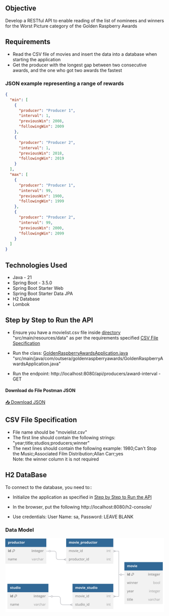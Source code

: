 ## Objective

Develop a RESTful API to enable reading of the list of nominees and winners for the Worst Picture category of the Golden Raspberry Awards


## Requirements

<ul>
  <li>Read the CSV file of movies and insert the data into a database when starting the application</li>
  <li>Get the producer with the longest gap between two consecutive awards, and the one who got two awards the fastest</li>
</ul>

### JSON example representing a range of rewards

```json
{
  "min": [
    {
      "producer": "Producer 1",
      "interval": 1,
      "previousWin": 2008,
      "followingWin": 2009
    },
    {
      "producer": "Producer 2",
      "interval": 1,
      "previousWin": 2018,
      "followingWin": 2019
    }
  ],
  "max": [
    {
      "producer": "Producer 1",
      "interval": 99,
      "previousWin": 1900,
      "followingWin": 1999
    },
    {
      "producer": "Producer 2",
      "interval": 99,
      "previousWin": 2000,
      "followingWin": 2099
    }
  ]
}
```

## Technologies Used

<ul>
  <li>Java - 21</li>
  <li>Spring Boot - 3.5.0</li>
  <li>Spring Boot Starter Web</li>
  <li>Spring Boot Starter Data JPA</li>
  <li>H2 Database</li>
  <li>Lombok</li>
</ul>

## Step by Step to Run the API

<ul>
<li>  

Ensure you have a movielist.csv file inside [directory](src/main/resources/data) "src/main/resources/data" as per the requirements specified [CSV File Specification](#CSV-File-Specification)
</li>
<li> 
      
 Run the class: [GoldenRaspberryAwardsApplication.java](src/main/java/com/outsera/goldenraspberryawards/GoldenRaspberryAwardsApplication.java) "src/main/java/com/outsera/goldenraspberryawards/GoldenRaspberryAwardsApplication.java"
</li>
<li> 

Run the endpoint: http://localhost:8080/api/producers/award-interval -  GET
</li>
</ul>

#### Download do File Postman JSON
[📥 Download JSON](src/main/resources/postman/golden-raspberry-awards.postman_collection.json)

## CSV File Specification

<ul>
    <li>File name should be "movielist.csv"</li>
    <li>The first line should contain the following strings: "year;title;studios;producers;winner" </li>
    <li>The next lines should contain the following example: 1980;Can't Stop the Music;Associated Film Distribution;Allan Carr;yes</li>
    Note: the winner column it is not required
</ul>

## H2 DataBase

To connect to the database, you need to::

<ul>
<li>

Initialize the application as specified in [Step by Step to Run the API](#step-by-step-to-run-the-api)
</li>

<li>

In the browser, put the following http://localhost:8080/h2-console/
</li>
<li>
Use credentials: User Name: sa, Password: LEAVE BLANK
</li>    
</ul>

### Data Model

![DataBase.svg](dataBase.svg)